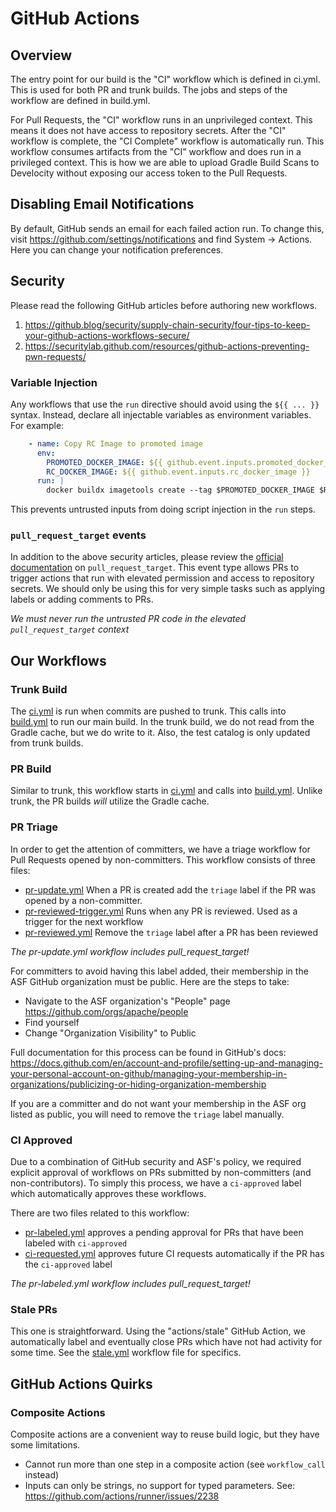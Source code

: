 # GitHub Actions

## Overview

The entry point for our build is the "CI" workflow which is defined in ci.yml.
This is used for both PR and trunk builds. The jobs and steps of the workflow
are defined in build.yml.

For Pull Requests, the "CI" workflow runs in an unprivileged context. This means
it does not have access to repository secrets. After the "CI" workflow is complete, 
the "CI Complete" workflow is automatically run. This workflow consumes artifacts
from the "CI" workflow and does run in a privileged context. This is how we are
able to upload Gradle Build Scans to Develocity without exposing our access
token to the Pull Requests.

## Disabling Email Notifications

By default, GitHub sends an email for each failed action run. To change this,
visit https://github.com/settings/notifications and find System -> Actions.
Here you can change your notification preferences.

## Security

Please read the following GitHub articles before authoring new workflows.

1) https://github.blog/security/supply-chain-security/four-tips-to-keep-your-github-actions-workflows-secure/
2) https://securitylab.github.com/resources/github-actions-preventing-pwn-requests/

### Variable Injection

Any workflows that use the `run` directive should avoid using the `${{ ... }}` syntax.
Instead, declare all injectable variables as environment variables. For example:

```yaml
    - name: Copy RC Image to promoted image
      env:
        PROMOTED_DOCKER_IMAGE: ${{ github.event.inputs.promoted_docker_image }}
        RC_DOCKER_IMAGE: ${{ github.event.inputs.rc_docker_image }}
      run: |
        docker buildx imagetools create --tag $PROMOTED_DOCKER_IMAGE $RC_DOCKER_IMAGE
```

This prevents untrusted inputs from doing script injection in the `run` steps.

### `pull_request_target` events

In addition to the above security articles, please review the [official documentation](https://docs.github.com/en/actions/writing-workflows/choosing-when-your-workflow-runs/events-that-trigger-workflows#pull_request_target)
on `pull_request_target`. This event type allows PRs to trigger actions that run
with elevated permission and access to repository secrets. We should only be 
using this for very simple tasks such as applying labels or adding comments to PRs.

_We must never run the untrusted PR code in the elevated `pull_request_target` context_

## Our Workflows

### Trunk Build

The [ci.yml](ci.yml) is run when commits are pushed to trunk. This calls into [build.yml](build.yml)
to run our main build. In the trunk build, we do not read from the Gradle cache,
but we do write to it. Also, the test catalog is only updated from trunk builds.

### PR Build

Similar to trunk, this workflow starts in [ci.yml](ci.yml) and calls into [build.yml](build.yml).
Unlike trunk, the PR builds _will_ utilize the Gradle cache.

### PR Triage

In order to get the attention of committers, we have a triage workflow for Pull Requests
opened by non-committers. This workflow consists of three files:

* [pr-update.yml](pr-update.yml) When a PR is created add the `triage` label if the PR
  was opened by a non-committer.
* [pr-reviewed-trigger.yml](pr-reviewed-trigger.yml) Runs when any PR is reviewed. 
  Used as a trigger for the next workflow
* [pr-reviewed.yml](pr-reviewed.yml) Remove the `triage` label after a PR has been reviewed

_The pr-update.yml workflow includes pull_request_target!_

For committers to avoid having this label added, their membership in the ASF GitHub
organization must be public. Here are the steps to take:

* Navigate to the ASF organization's "People" page https://github.com/orgs/apache/people
* Find yourself
* Change "Organization Visibility" to Public

Full documentation for this process can be found in GitHub's docs: https://docs.github.com/en/account-and-profile/setting-up-and-managing-your-personal-account-on-github/managing-your-membership-in-organizations/publicizing-or-hiding-organization-membership

If you are a committer and do not want your membership in the ASF org listed as public, 
you will need to remove the `triage` label manually.

### CI Approved

Due to a combination of GitHub security and ASF's policy, we required explicit
approval of workflows on PRs submitted by non-committers (and non-contributors).
To simply this process, we have a `ci-approved` label which automatically approves
these workflows.

There are two files related to this workflow:

* [pr-labeled.yml](pr-labeled.yml) approves a pending approval for PRs that have
been labeled with `ci-approved`
* [ci-requested.yml](ci-requested.yml) approves future CI requests automatically
if the PR has the `ci-approved` label

_The pr-labeled.yml workflow includes pull_request_target!_

### Stale PRs

This one is straightforward. Using the "actions/stale" GitHub Action, we automatically
label and eventually close PRs which have not had activity for some time. See the
[stale.yml](stale.yml) workflow file for specifics.

## GitHub Actions Quirks

### Composite Actions

Composite actions are a convenient way to reuse build logic, but they have
some limitations. 

- Cannot run more than one step in a composite action (see `workflow_call` instead)
- Inputs can only be strings, no support for typed parameters. See: https://github.com/actions/runner/issues/2238